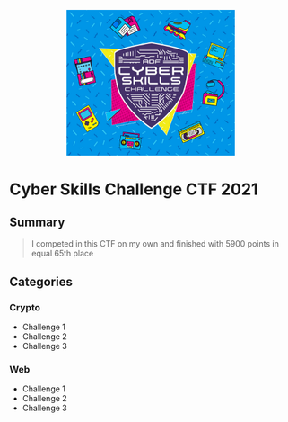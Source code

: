 <p align="center"><img src="logo.png" width="300" Hieght=""></p>

# Cyber Skills Challenge CTF 2021

## Summary
> I competed in this CTF on my own and finished with 5900 points in equal 65th place

## Categories

### Crypto
* Challenge 1
* Challenge 2
* Challenge 3

### Web
* Challenge 1
* Challenge 2
* Challenge 3

